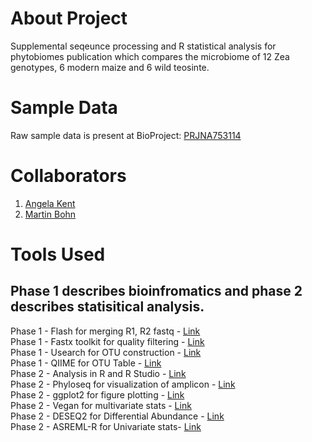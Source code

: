 # About Project
Supplemental seqeunce processing and R statistical analysis for phytobiomes publication which compares the microbiome of 12 Zea genotypes, 6 modern maize and 6 wild teosinte. 

# Sample Data 
Raw sample data is present at BioProject: [PRJNA753114](https://urldefense.com/v3/__https://dataview.ncbi.nlm.nih.gov/object/PRJNA753114?reviewer=76e2fve465rj6t7oku2e30ihf__;!!DZ3fjg!pmcDWRcgjR62Vx5fJu8tTdBCgGB006RZu8Y-cUtWZ_qU36IiJYFlDQlP21xu5klxkSw$)

# Collaborators 
1. [Angela Kent](https://microbiome.nres.illinois.edu/)
2. [Martin Bohn](https://cropsciences.illinois.edu/people/profile/mbohn)

# Tools Used 
Phase 1 describes bioinfromatics and phase 2 describes statisitical analysis. 
------------------
Phase 1 - Flash for merging R1, R2 fastq - [Link](https://ccb.jhu.edu/software/FLASH/) <br/>
Phase 1 - Fastx toolkit for quality filtering - [Link](http://hannonlab.cshl.edu/fastx_toolkit/) <br/>
Phase 1 - Usearch for OTU construction - [Link](https://www.drive5.com/usearch/) <br/>
Phase 1 - QIIME for OTU Table - [Link](http://qiime.org/) <br/>
Phase 2 - Analysis in R and R Studio - [Link](https://www.rstudio.com/) <br/>
Phase 2 - Phyloseq for visualization of amplicon - [Link](https://joey711.github.io/phyloseq/) <br/>
Phase 2 - ggplot2 for figure plotting - [Link](https://ggplot2.tidyverse.org/) <br/>
Phase 2 - Vegan for multivariate stats - [Link](https://rdrr.io/rforge/vegan/) <br/>
Phase 2 - DESEQ2 for Differential Abundance - [Link](https://bioconductor.org/packages/release/bioc/html/DESeq2.html) <br/>
Phase 2 - ASREML-R for Univariate stats- [Link](https://www.vsni.co.uk/software/asreml-r) <br/>
